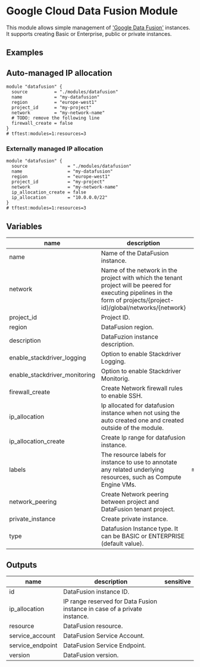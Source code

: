 # Google Cloud Data Fusion Module

This module allows simple management of ['Google Data Fusion'](https://cloud.google.com/data-fusion) instances. It supports creating Basic or Enterprise, public or private instances.

## Examples

## Auto-managed IP allocation

```hcl
module "datafusion" {
  source          = "./modules/datafusion"
  name            = "my-datafusion"
  region          = "europe-west1"
  project_id      = "my-project"
  network         = "my-network-name"
  # TODO: remove the following line
  firewall_create = false
}
# tftest:modules=1:resources=3
```

### Externally managed IP allocation

```hcl
module "datafusion" {
  source               = "./modules/datafusion"
  name                 = "my-datafusion"
  region               = "europe-west1"
  project_id           = "my-project"
  network              = "my-network-name"
  ip_allocation_create = false
  ip_allocation        = "10.0.0.0/22"
}
# tftest:modules=1:resources=3
```

<!-- BEGIN TFDOC -->

## Variables

| name | description | type | required | default |
|---|---|:---:|:---:|:---:|
| name | Name of the DataFusion instance. | <code>string</code> | ✓ |  |
| network | Name of the network in the project with which the tenant project will be peered for executing pipelines in the form of projects/{project-id}/global/networks/{network} | <code>string</code> | ✓ |  |
| project_id | Project ID. | <code>string</code> | ✓ |  |
| region | DataFusion region. | <code>string</code> | ✓ |  |
| description | DataFuzion instance description. | <code>string</code> |  | <code>&#34;Terraform managed.&#34;</code> |
| enable_stackdriver_logging | Option to enable Stackdriver Logging. | <code>bool</code> |  | <code>false</code> |
| enable_stackdriver_monitoring | Option to enable Stackdriver Monitorig. | <code>bool</code> |  | <code>false</code> |
| firewall_create | Create Network firewall rules to enable SSH. | <code>bool</code> |  | <code>true</code> |
| ip_allocation | Ip allocated for datafusion instance when not using the auto created one and created outside of the module. | <code>string</code> |  | <code>null</code> |
| ip_allocation_create | Create Ip range for datafusion instance. | <code>bool</code> |  | <code>true</code> |
| labels | The resource labels for instance to use to annotate any related underlying resources, such as Compute Engine VMs. | <code>map&#40;string&#41;</code> |  | <code>&#123;&#125;</code> |
| network_peering | Create Network peering between project and DataFusion tenant project. | <code>bool</code> |  | <code>true</code> |
| private_instance | Create private instance. | <code>bool</code> |  | <code>true</code> |
| type | Datafusion Instance type. It can be BASIC or ENTERPRISE (default value). | <code>string</code> |  | <code>&#34;ENTERPRISE&#34;</code> |

## Outputs

| name | description | sensitive |
|---|---|:---:|
| id | DataFusion instance ID. |  |
| ip_allocation | IP range reserved for Data Fusion instance in case of a private instance. |  |
| resource | DataFusion resource. |  |
| service_account | DataFusion Service Account. |  |
| service_endpoint | DataFusion Service Endpoint. |  |
| version | DataFusion version. |  |


<!-- END TFDOC -->
